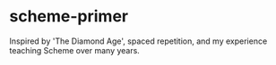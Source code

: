 # scheme-primer
Inspired by 'The Diamond Age', spaced repetition, and my experience teaching Scheme over many years.
